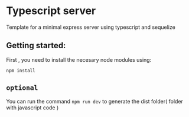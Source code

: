 # Typescript server
Template for a minimal express server using typescript and sequelize

## Getting started:
First , you need to install the necesary node modules using:

```npm install```

## ```optional```
You can run the command  ```npm run dev``` to generate the dist folder( folder with javascript code )
